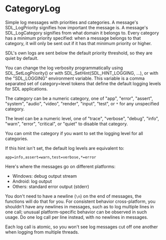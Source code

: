 
# CategoryLog

Simple log messages with priorities and categories. A message's
SDL_LogPriority signifies how important the message is. A message's
SDL_LogCategory signifies from what domain it belongs to. Every category
has a minimum priority specified: when a message belongs to that category,
it will only be sent out if it has that minimum priority or higher.

SDL's own logs are sent below the default priority threshold, so they are
quiet by default.

You can change the log verbosity programmatically using
SDL_SetLogPriority() or with SDL_SetHint(SDL_HINT_LOGGING, ...), or with
the "SDL_LOGGING" environment variable. This variable is a comma separated
set of category=level tokens that define the default logging levels for SDL
applications.

The category can be a numeric category, one of "app", "error", "assert",
"system", "audio", "video", "render", "input", "test", or `*` for any
unspecified category.

The level can be a numeric level, one of "trace", "verbose", "debug",
"info", "warn", "error", "critical", or "quiet" to disable that category.

You can omit the category if you want to set the logging level for all
categories.

If this hint isn't set, the default log levels are equivalent to:

`app=info,assert=warn,test=verbose,*=error`

Here's where the messages go on different platforms:

- Windows: debug output stream
- Android: log output
- Others: standard error output (stderr)

You don't need to have a newline (`\n`) on the end of messages, the
functions will do that for you. For consistent behavior cross-platform, you
shouldn't have any newlines in messages, such as to log multiple lines in
one call; unusual platform-specific behavior can be observed in such usage.
Do one log call per line instead, with no newlines in messages.

Each log call is atomic, so you won't see log messages cut off one another
when logging from multiple threads.
